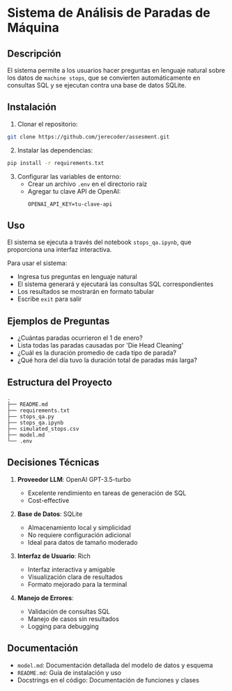 # Sistema de Análisis de Paradas de Máquina


## Descripción

El sistema permite a los usuarios hacer preguntas en lenguaje natural sobre los datos de `machine stops`, que se convierten automáticamente en consultas SQL y se ejecutan contra una base de datos SQLite.


## Instalación

1. Clonar el repositorio:
```bash
git clone https://github.com/jerecoder/assesment.git
```

2. Instalar las dependencias:
```bash
pip install -r requirements.txt
```

3. Configurar las variables de entorno:
   - Crear un archivo `.env` en el directorio raíz
   - Agregar tu clave API de OpenAI:
     ```
     OPENAI_API_KEY=tu-clave-api
     ```

## Uso

El sistema se ejecuta a través del notebook `stops_qa.ipynb`, que proporciona una interfaz interactiva.

Para usar el sistema:
- Ingresa tus preguntas en lenguaje natural
- El sistema generará y ejecutará las consultas SQL correspondientes
- Los resultados se mostrarán en formato tabular
- Escribe `exit` para salir

## Ejemplos de Preguntas

- ¿Cuántas paradas ocurrieron el 1 de enero?
- Lista todas las paradas causadas por 'Die Head Cleaning'
- ¿Cuál es la duración promedio de cada tipo de parada?
- ¿Qué hora del día tuvo la duración total de paradas más larga?

## Estructura del Proyecto

```
.
├── README.md
├── requirements.txt
├── stops_qa.py
├── stops_qa.ipynb
├── simulated_stops.csv
├── model.md
└── .env
```

## Decisiones Técnicas

1. **Proveedor LLM**: OpenAI GPT-3.5-turbo
   - Excelente rendimiento en tareas de generación de SQL
   - Cost-effective 

2. **Base de Datos**: SQLite
   - Almacenamiento local y simplicidad
   - No requiere configuración adicional
   - Ideal para datos de tamaño moderado

3. **Interfaz de Usuario**: Rich
   - Interfaz interactiva y amigable
   - Visualización clara de resultados
   - Formato mejorado para la terminal

4. **Manejo de Errores**:
   - Validación de consultas SQL
   - Manejo de casos sin resultados
   - Logging para debugging

## Documentación

- `model.md`: Documentación detallada del modelo de datos y esquema
- `README.md`: Guía de instalación y uso
- Docstrings en el código: Documentación de funciones y clases

 